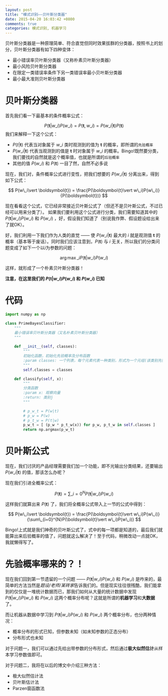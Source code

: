 ```yaml
---
layout: post
title: "模式识别——贝叶斯分类器"
date: 2015-04-20 16:03:42 +0800
comments: true
categories: 模式识别, 机器学习
---
```


贝叶斯分类器是一种原理简单、符合直觉但同时效果拔群的分类器，按照书上的划分，贝叶斯分类器有如下四种变体：

+ 最小错误率贝叶斯分类器（又称朴素贝叶斯分类器）
+ 最小风险贝叶斯分类器
+ 在限定一类错误率条件下另一类错误率最小贝叶斯分类器
+ 最小最大准则贝叶斯分类器

<!--more-->

贝叶斯分类器
==========

首先我们看一下最基本的条件概率公式：

$$ P(\boldsymbol{t}\vert w\_i)P(w\_i) = P(\boldsymbol{t}, w\_i) = P(w\_i\vert\boldsymbol{t})P(\boldsymbol{t}) $$
我们来解释一下这个公式：

+  $P(t\vert \boldsymbol{t})$ 代表当对象属于 $w\_i$ 类时观测到的值为 $\boldsymbol{t}$ 的概率，即所谓的`先验概率`
+  $P(w\_i\vert \boldsymbol{t})$ 代表当观测到的值是 $\boldsymbol{t}$ 时对象属于 $w\_i$ 的概率。Bingo!既然要分类，我们要找的自然就是这个概率值，也就是所谓的`后验概率`
+ 其他的值 $P(w\_i)$ 和 $P(\boldsymbol{t})$ 一目了然，自然不必多说

现在，我们对，条件概率公式进行变性，把我们想要的 $P(w\_i\vert \boldsymbol{t})$ 分离出来，得到如下公式：

$$ P(w\_i\vert \boldsymbol{t}) = \frac{P(\boldsymbol{t}\vert w\_i)P(w\_i)}{P(\boldsymbol{t})} $$

现在看看这个公式，它已经非常接近贝叶斯公式了（但还不是贝叶斯公式，不过已经可以用来分类了）。
如果我们要利用这个公式进行分类，我们需要知道其中的 $P(\boldsymbol{t}|w\_i)P(w\_i)$ 和 $P(w\_i)$ ，好，假设我们知道了（别说我作弊、假设题设给出来了就OK）。

好，我们利用一下我们作为人类的直觉 —— 使 $P(w\_i\vert \boldsymbol{t})$ 最大的 $i$ 就是观测值 $\boldsymbol{t}$ 的概率（基本等于废话）。同时我们应该注意到，$P(\boldsymbol{t})$ 与 $i$ 无关，所以我们的分类问题变成了如下一个以$i$为参数的问题：

$$ \arg\max\_{i} P(\boldsymbol{t}\vert w\_i)P(w\_i) $$

这样，就形成了一个朴素贝叶斯分类器！

**注意，在这里我们的 $P(\boldsymbol{t}\vert w\_i)P(w\_i)$ 和 $P(w\_i)$ 已知**

代码
====

```python
import numpy as np

class PrimeBayesClassifier:
    """
    最小错误率贝叶斯分类器（又名朴素贝叶斯分类器）
    """
    
    def __init__(self, classes):
        """
        初始化函数，初始化先验概率及分布函数
        :param classes: 一个列表，每个元素代表一种类别，形式为一个元组(该类别先验概率，该类别分布函数）
        """
        self.classes = classes

    def classify(self, x):
        """
        分类函数
        :param x: 观察向量
        :return: 类别j
        """

        # p_w_t = P(w|t)
        # p_w = P(w)
        # p_t_w = P(t|w)
        p_w_t = [ (p_w * p_t_w(x)) for p_w, p_t_w in self.classes ]
        return np.argmax(p_w_t)
```

贝叶斯公式
========

现在，我们讨厌的产品经理需要我们加一个功能，即不光输出分类结果，还要输出 $P(w\_i\vert \boldsymbol{t})$ 的值，那该怎么办呢？

现在我们引进全概率公式：

$$ P(\boldsymbol{t}) = \sum\_{i=0}^{N}P(\boldsymbol{t}\vert w\_i)P(w\_i) $$

这样我们就算出来 $P(\boldsymbol{t})$ 了，我们将全概率公式带入上一节的公式中得到：

$$ P(w\_i\vert \boldsymbol{t}) = \frac{P(\boldsymbol{t}\vert w\_i)P(w\_i)}{\sum\_{i=0}^{N}P(\boldsymbol{t}\vert w\_i)P(w\_i)} $$

Bingo!上式就是我们神奇的贝叶斯公式了，式中的每一项都是知道的，最后我们就能算出来后验概率的值了，问题就这么解决了！至于代码，稍微改动一点就OK，我就懒得写了。

先验概率哪来的？！
==============

现在我们回到第一节遗留的一个问题 ——  $P(\boldsymbol{t}\vert w\_i)P(w\_i)$ 和 $P(w\_i)$ 是咋来的，最简单的方法当然是*题设/老师/某砖家*告诉我们的。但是现实往往很残酷，我们能拿到的仅仅是一堆统计数据而已，那我们如何从大量的统计数据中发现 $P(\boldsymbol{t}\vert w\_i)P(w\_i)$ 和 $P(w\_i)$ 这两个概率分布呢？这就是所谓的**机器学习**和**大数据**了。

而让机器从数据中学习到 $P(\boldsymbol{t}\vert w\_i)P(w\_i)$ 和 $P(w\_i)$ 两个概率分布，也分两种情况：

+ 概率分布的形式已知，但参数未知（如未知参数的正态分布）
+ 分布形式也未知

对于问题一，我们可以通过先给出带参数的分布形式，然后通过**极大似然估计**从样本学习参数值即可。

对于问题二，我将在以后的博文中介绍三种方法：

+ 极大似然估计法
+ 贝叶斯估计法
+ Parzen窗函数法